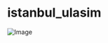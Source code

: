 # istanbul_ulasim


![Image](https://github.com/user-attachments/assets/c1e89a95-80e0-48e3-8610-64af42b49131)
